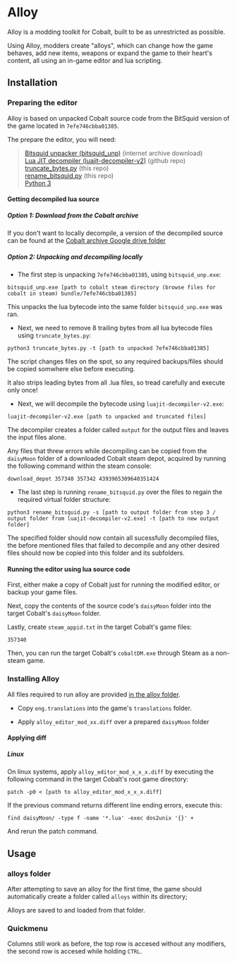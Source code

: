 # Alloy

Alloy is a modding toolkit for Cobalt, built to be as unrestricted as possible.

Using Alloy, modders create "alloys", which can change how the game behaves, add new items, weapons or expand the game to their heart's content, all using an in-game editor and lua scripting.

## Installation

### Preparing the editor

Alloy is based on unpacked Cobalt source code from the BitSquid version of the game located in `7efe746cbba01385`.  

The prepare the editor, you will need:  

> [Bitsquid unpacker (bitsquid_unp)](https://web.archive.org/web/20221018164344/https://zenhax.com/download/file.php?id=959&sid=b46f061347c43223468aa896550bd9eb) (internet archive download)  
> [Lua JIT decompiler (luajit-decompiler-v2)](https://github.com/marsinator358/luajit-decompiler-v2) (github repo)  
> [truncate_bytes.py](/truncate_bytes.py) (this repo)  
> [rename_bitsquid.py](/rename_bitsquid.py) (this repo)  
> [Python 3](https://www.python.org/downloads/)

#### Getting decompiled lua source
##### Option 1: Download from the Cobalt archive
If you don't want to locally decompile, a version of the decompiled source can be found at the [Cobalt archive Google drive folder](https://drive.google.com/drive/folders/10Tw1c530qnA5l3P6u1jRyzI9fa3sEWz5?usp=drive_link)

##### Option 2: Unpacking and decompiling locally

- The first step is unpacking `7efe746cbba01385`, using `bitsquid_unp.exe`:  
```
bitsquid_unp.exe [path to cobalt steam directory (browse files for cobalt in steam) bundle/7efe746cbba01385]
```

This unpacks the lua bytecode into the same folder `bitsquid_unp.exe` was ran.

- Next, we need to remove 8 trailing bytes from all lua bytecode files using `truncate_bytes.py`:
```
python3 truncate_bytes.py -t [path to unpacked 7efe746cbba01385]
```

The script changes files on the spot, so any required backups/files should be copied somwhere else before executing.

It also strips leading bytes from all .lua files, so tread carefully and execute only once!
 
- Next, we will decompile the bytecode using `luajit-decompiler-v2.exe`:

```
luajit-decompiler-v2.exe [path to unpacked and truncated files]
```

The decompiler creates a folder called `output` for the output files and leaves the input files alone.

Any files that threw errors while decompiling can be copied from the `daisyMoon` folder of a downloaded Cobalt steam depot, acquired by running the following command within the steam console:  

```
download_depot 357340 357342 4393965309640351424
```

- The last step is running `rename_bitsquid.py` over the files to regain the required virtual folder structure:
  
```
python3 rename_bitsquid.py -s [path to output folder from step 3 / output folder from luajit-decompiler-v2.exe] -t [path to new output folder]
```

The specified folder should now contain all sucessfully decompiled files, the before mentioned files that failed to decompile and any other desired files should now be copied into this folder and its subfolders.  

#### Running the editor using lua source code
First, either make a copy of Cobalt just for running the modified editor, or backup your game files.  

Next, copy the contents of the source code's `daisyMoon` folder into the target Cobalt's `daisyMoon` folder.  

Lastly, create `steam_appid.txt` in the target Cobalt's game files:

```
357340
```

Then, you can run the target Cobalt's `cobaltDM.exe` through Steam as a non-steam game.  

### Installing Alloy

All files required to run alloy are provided [in the alloy folder](/alloy).
 
- Copy `eng.translations` into the game's `translations` folder.

- Apply `alloy_editor_mod_xx.diff` over a prepared `daisyMoon` folder

#### Applying diff

##### Linux

On linux systems, apply `alloy_editor_mod_x_x_x.diff` by executing the following command in the target Cobalt's root game directory:

```
patch -p0 < [path to alloy_editor_mod_x_x_x.diff]
```

If the previous command returns different line ending errors, execute this:  

```
find daisyMoon/ -type f -name '*.lua' -exec dos2unix '{}' +
```

And rerun the patch command.

## Usage

### alloys folder

After attempting to save an alloy for the first time, the game should automatically create a folder called `alloys` within its directory;

Alloys are saved to and loaded from that folder.

### Quickmenu

Columns still work as before, the top row is accesed without any modifiers, the second row is accesed while holding `CTRL`.
